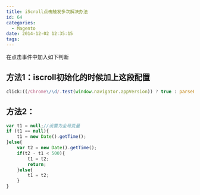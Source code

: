 ```yaml
---
title: iScroll点击触发多次解决办法
id: 64
categories:
  - Magento
date: 2014-12-02 12:35:15
tags:
---
```


在点击事件中加入如下判断

## 方法1：iscroll初始化的时候加上这段配置

```js
click:((/Chrome\/\d/.test(window.navigator.appVersion)) ? true : parseFloat(navigator.userAgent.match(/Android [\d+.]{3,5}/)[0].replace('Android ','')) &lt; 4.4 ? false : true)
```

## 方法2：
```js
var t1 = null;//设置为全局变量
if (t1 == null){
	t1 = new Date().getTime();
}else{		
	var t2 = new Date().getTime();
	if(t2 - t1 < 500){
		t1 = t2;
		return;
	}else{
		t1 = t2;
	}
}
```